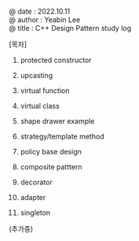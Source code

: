 @ date : 2022.10.11 \
@ author : Yeabin Lee \
@ title : C++ Design Pattern study log

[목차]
1. protected constructor
2. upcasting
3. virtual function
4. virtual class
5. shape drawer example

6. strategy/template method
7. policy base design
8. composite patttern
9. decorator
10. adapter
11. singleton


(추가중)

